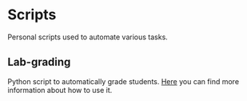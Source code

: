 # Scripts

Personal scripts used to automate various tasks.

## Lab-grading

Python script to automatically grade students.
[Here](./lab-grading/README.md) you can find more information about how to use it.
